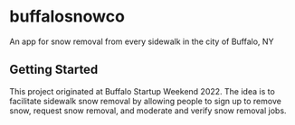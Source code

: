 # buffalosnowco

An app for snow removal from every sidewalk in the city of Buffalo, NY

## Getting Started

This project originated at Buffalo Startup Weekend 2022. The idea is to facilitate sidewalk snow removal by allowing people to sign up to remove snow, request snow removal, and moderate and verify snow removal jobs.
